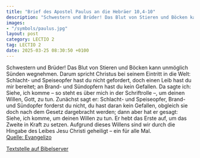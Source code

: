 ```yaml
---
title: "Brief des Apostel Paulus an die Hebräer 10,4-10"
description: "Schwestern und Brüder! Das Blut von Stieren und Böcken kann unmöglich Sünden wegnehmen. Darum spricht Christus bei seinem Eintritt in die Welt: Schlacht- und Speiseopfer hast du nicht gefordert, doch einen Leib hast du mir bereitet; an Brand- und Sündopfern hast du kein Gefallen...."
images:
- "/symbols/paulus.jpg"
layout: post
category: LECTIO 2
tag: LECTIO 2
date: 2025-03-25 08:30:50 +0100
---
```

Schwestern und Brüder!
Das Blut von Stieren und Böcken kann unmöglich Sünden wegnehmen.
Darum spricht Christus bei seinem Eintritt in die Welt: Schlacht- und Speiseopfer hast du nicht gefordert, doch einen Leib hast du mir bereitet;
an Brand- und Sündopfern hast du kein Gefallen.<!--more-->
Da sagte ich: Siehe, ich komme – so steht es über mich in der Schriftrolle –, um deinen Willen, Gott, zu tun.
Zunächst sagt er: Schlacht- und Speiseopfer, Brand- und Sündopfer forderst du nicht, du hast daran kein Gefallen, obgleich sie doch nach dem Gesetz dargebracht werden;
dann aber hat er gesagt: Siehe, ich komme, um deinen Willen zu tun. Er hebt das Erste auf, um das Zweite in Kraft zu setzen.
Aufgrund dieses Willens sind wir durch die Hingabe des Leibes Jesu Christi geheiligt – ein für alle Mal.<br>
[Quelle: Evangelizo](https://evangeliumtagfuertag.org/DE/gospel)

[Textstelle auf Bibelserver](https://www.bibleserver.com/EU/Hebräer10,4-10)

